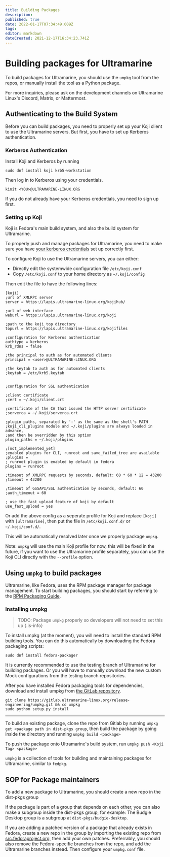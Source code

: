 ```yaml
---
title: Building Packages
description: 
published: true
date: 2022-01-17T07:34:49.009Z
tags: 
editor: markdown
dateCreated: 2021-12-17T16:34:23.741Z
---
```


# Building packages for Ultramarine

To build packages for Ultramarine, you should use the `umpkg` tool from the repos, or manually install the tool as a Python package.

For more inquiries, please ask on the development channels on Ultramarine Linux's Discord, Matrix, or Mattermost.

## Authenticating to the Build System
Before you can build packages, you need to properly set up your Koji client to use the Ultramarine servers.
But first, you have to set up Kerberos authentication.


### Kerberos Authentication

Install Koji and Kerberos by running
```
sudo dnf install koji krb5-workstation
```

Then log in to Kerberos using your credentials.
```
kinit <YOU>@ULTRAMARINE-LINUX.ORG
```

If you do not already have your Kerberos credentials, you need to sign up first.

### Setting up Koji

Koji is Fedora's main build system, and also the build system for Ultramarine.

To properly push and manage packages for Ultramarine, you need to make sure you have [your kerberos credentials](#kerberos-authentication) set up correctly first.

To configure Koji to use the Ultramarine servers, you can either:
- Directly edit the systemwide configuration file `/etc/koji.conf`
- Copy `/etc/koji.conf` to your home directory as `~/.koji/config`

Then edit the file to have the following lines:
```
[koji]
;url of XMLRPC server
server = https://lapis.ultramarine-linux.org/kojihub/

;url of web interface
weburl = https://lapis.ultramarine-linux.org/koji

;path to the koji top directory
topurl = https://lapis.ultramarine-linux.org/kojifiles

;configuration for Kerberos authentication
authtype = kerberos
krb_rdns = false

;the principal to auth as for automated clients
principal = <user>@ULTRAMARINE-LINUX.ORG

;the keytab to auth as for automated clients
;keytab = /etc/krb5.keytab


;configuration for SSL authentication

;client certificate
;cert = ~/.koji/client.crt

;certificate of the CA that issued the HTTP server certificate
;serverca = ~/.koji/serverca.crt

;plugin paths, separated by ':' as the same as the shell's PATH
;koji_cli_plugins module and ~/.koji/plugins are always loaded in advance,
;and then be overridden by this option
plugin_paths = ~/.koji/plugins

;[not_implemented_yet]
;enabled plugins for CLI, runroot and save_failed_tree are available
;plugins =
; runroot plugin is enabled by default in fedora
plugins = runroot

;timeout of XMLRPC requests by seconds, default: 60 * 60 * 12 = 43200
;timeout = 43200

;timeout of GSSAPI/SSL authentication by seconds, default: 60
;auth_timeout = 60

; use the fast upload feature of koji by default
use_fast_upload = yes

```

Or add the above config as a seperate profile for Koji and replace `[koji]` with `[ultramarine]`, then put the file in `/etc/koji.conf.d/` or `~/.koji/conf.d/`.

This will be automatically resolved later once we properly package `umpkg`.

Note: `umpkg` will use the main Koji profile for now, this will be fixed in the future, if you want to use the Ultramarine profile separately, you can use the Koji CLI directly with the `--profile` option.

## Using `umpkg` to build packages
Ultramarine, like Fedora, uses the RPM package manager for package management. To start building packages, you should start by referring to the [RPM Packaging Guide](https://rpm-packaging-guide.github.io/).

### Installing umpkg
> TODO: Package `umpkg` properly so developers will not need to set this up
{.is-info}

To install umpkg (at the moment), you will need to install the standard RPM building tools.
You can do this automatically by downloading the Fedora packaging scripts:
```
sudo dnf install fedora-packager
```
It is currently recommended to use the testing branch of Ultramarine for building packages. Or you will have to manually download the new custom Mock configurations from the testing branch repositories.

After you have installed Fedora packaging tools for dependencies, download and install umpkg from [the GitLab repository](https://gitlab.ultramarine-linux.org/release-engineering/umpkg).

```
git clone https://gitlab.ultramarine-linux.org/release-engineering/umpkg.git && cd umpkg
sudo python setup.py install
```


---


To build an existing package, clone the repo from Gitlab by running `umpkg get <package path in dist-pkgs group`, then build the package by going inside the directory and running `umpkg build <package>`

To push the package onto Ultramarine's build system, run `umpkg push <Koji Tag> <package>`

`umpkg` is a collection of tools for building and maintaining packages for Ultramarine, similar to `fedpkg`.

## SOP for Package maintainers

To add a new package to Ultramarine, you should create a new repo in the dist-pkgs group

If the package is part of a group that depends on each other, you can also make a subgroup inside the dist-pkgs group, for example: The Budgie Desktop group is a subgroup at `dist-pkgs/budgie-desktop`.

If you are adding a patched version of a package that already exists in Fedora, create a new repo in the group by importing the existing repo from [src.fedoraproject.org](https://src.fedoraproject.org), then add your own patches. Preferrably, you should also remove the Fedora-specific branches from the repo, and add the Ultramarine branches instead. Then configure your `umpkg.conf` file.